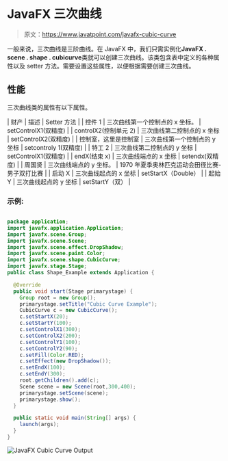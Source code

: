 # JavaFX 三次曲线

> 原文：<https://www.javatpoint.com/javafx-cubic-curve>

一般来说，三次曲线是三阶曲线。在 JavaFX 中，我们只需实例化**JavaFX . scene . shape . cubicurve**类就可以创建三次曲线。该类包含表中定义的各种属性以及 setter 方法。需要设置这些属性，以便根据需要创建三次曲线。

## 性能

三次曲线类的属性有以下属性。

| 财产 | 描述 | Setter 方法 |
| 控件 1 | 三次曲线第一个控制点的 x 坐标。 | setControlX1(双精度) |
| controlX2(控制单元 2) | 三次曲线第二控制点的 x 坐标 | setControlX2(双精度) |
| 控制室，这里是控制室 | 三次曲线第一个控制点的 y 坐标 | setcontroly 1(双精度) |
| 特工 2 | 三次曲线第二控制点的 y 坐标 | setControlX1(双精度) |
| endX(结束 x) | 三次曲线端点的 x 坐标 | setendx(双精度) |
| 周国贤 | 三次曲线端点的 y 坐标。 | 1970 年夏季奥林匹克运动会田径比赛-男子双打比赛 |
| 启动 X | 三次曲线起点的 x 坐标 | setStartX（Double） |
| 起始 Y | 三次曲线起点的 y 坐标 | setStartY（双） |

### 示例:

```java

package application;
import javafx.application.Application;
import javafx.scene.Group;
import javafx.scene.Scene;
import javafx.scene.effect.DropShadow;
import javafx.scene.paint.Color;
import javafx.scene.shape.CubicCurve;
import javafx.stage.Stage;
public class Shape_Example extends Application {

  @Override
  public void start(Stage primarystage) {
    Group root = new Group();
    primarystage.setTitle("Cubic Curve Example");
    CubicCurve c = new CubicCurve();
    c.setStartX(20);
    c.setStartY(100);
    c.setControlX1(300);
    c.setControlX2(200);
    c.setControlY1(100);
    c.setControlY2(90);
    c.setFill(Color.RED);
    c.setEffect(new DropShadow());
    c.setEndX(100);
    c.setEndY(300);
    root.getChildren().add(c);
    Scene scene = new Scene(root,300,400);
    primarystage.setScene(scene);
    primarystage.show();
  }

  public static void main(String[] args) {
    launch(args);
  }
}

```

![JavaFX Cubic Curve Output](../img/23b2225e3e03ee095a1a0044eb7baa9a.png)